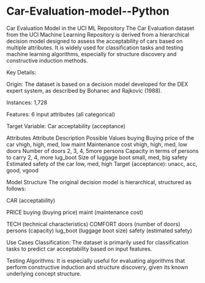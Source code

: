 # Car-Evaluation-model--Python

Car Evaluation Model in the UCI ML Repository
The Car Evaluation dataset from the UCI Machine Learning Repository is derived from a hierarchical decision model designed to assess the acceptability of cars based on multiple attributes. It is widely used for classification tasks and testing machine learning algorithms, especially for structure discovery and constructive induction methods.

Key Details:

Origin: The dataset is based on a decision model developed for the DEX expert system, as described by Bohanec and Rajkovic (1988).

Instances: 1,728

Features: 6 input attributes (all categorical)

Target Variable: Car acceptability (acceptance)

Attributes
Attribute	Description	Possible Values
buying	Buying price of the car	vhigh, high, med, low
maint	Maintenance cost	vhigh, high, med, low
doors	Number of doors	2, 3, 4, 5more
persons	Capacity in terms of persons to carry	2, 4, more
lug_boot	Size of luggage boot	small, med, big
safety	Estimated safety of the car	low, med, high
Target (acceptance): unacc, acc, good, vgood

Model Structure
The original decision model is hierarchical, structured as follows:

CAR (acceptability)

PRICE
buying (buying price)
maint (maintenance cost)

TECH (technical characteristics)
COMFORT
doors (number of doors)
persons (capacity)
lug_boot (luggage boot size)
safety (estimated safety)

Use Cases
Classification: The dataset is primarily used for classification tasks to predict car acceptability based on input features.

Testing Algorithms: It is especially useful for evaluating algorithms that perform constructive induction and structure discovery, given its known underlying concept structure.

